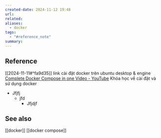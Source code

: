 ```yaml
---
created-date: 2024-11-12 19:48
url: 
related: 
aliases:
  - docker
tags:
  - "#reference_note"
summary:
---
```

## Reference 
[[2024-11-11#^fa9d35]] link cài đặt docker trên ubuntu desktop & engine 
[Complete Docker Compose in one Video - YouTube](https://www.youtube.com/watch?v=S8f5B8-BtzU&list=LL&index=2&t=520s) Khóa học về cài đặt và sử dụng docker 

- Jfjfj 
	-  jfd
		- Jfjdjf
## See also 

[[docker]]
[[docker compose]]



